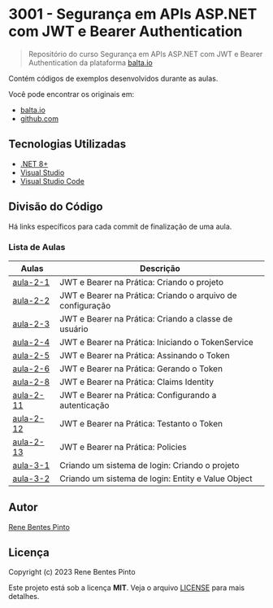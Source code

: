 # 3001 - Segurança em APIs ASP.NET com JWT e Bearer Authentication

> Repositório do curso Segurança em APIs ASP.NET com JWT e Bearer Authentication da plataforma [balta.io](https://balta.io)

Contém códigos de exemplos desenvolvidos durante as aulas.

Você pode encontrar os originais em:

- [balta.io](https://balta.io/cursos/seguranca-apis-aspnet-jwt-bearer)
- [github.com](https://github.com/balta-io/3001)

## Tecnologias Utilizadas

- [.NET 8+](https://dot.net/)
- [Visual Studio](https://visualstudio.com/)
- [Visual Studio Code](https://code.visualstudio.com/)

## Divisão do Código

Há links específicos para cada commit de finalização de uma aula.

### Lista de Aulas

| Aulas                             | Descrição                                                  |
| --------------------------------- | ---------------------------------------------------------- |
| [aula-2-1](../../commit/d5ccce9)  | JWT e Bearer na Prática: Criando o projeto                 |
| [aula-2-2](../../commit/e784cdf)  | JWT e Bearer na Prática: Criando o arquivo de configuração |
| [aula-2-3](../../commit/a01f4da)  | JWT e Bearer na Prática: Criando a classe de usuário       |
| [aula-2-4](../../commit/70dcd81)  | JWT e Bearer na Prática: Iniciando o TokenService          |
| [aula-2-5](../../commit/70dcd81)  | JWT e Bearer na Prática: Assinando o Token                 |
| [aula-2-6](../../commit/70dcd81)  | JWT e Bearer na Prática: Gerando o Token                   |
| [aula-2-8](../../commit/631e2b5)  | JWT e Bearer na Prática: Claims Identity                   |
| [aula-2-11](../../commit/18ebcd9) | JWT e Bearer na Prática: Configurando a autenticação       |
| [aula-2-12](../../commit/010568b) | JWT e Bearer na Prática: Testanto o Token                  |
| [aula-2-13](../../commit/5e11a41) | JWT e Bearer na Prática: Policies                          |
| [aula-3-1](../../commit/146b68f)  | Criando um sistema de login: Criando o projeto             |
| [aula-3-2](../../commit/f8329d8)  | Criando um sistema de login: Entity e Value Object         |

## Autor

[Rene Bentes Pinto](http://github.com/renebentes)

## Licença

Copyright (c) 2023 Rene Bentes Pinto

Este projeto está sob a licença **MIT**. Veja o arquivo [LICENSE](LICENSE) para mais detalhes.
